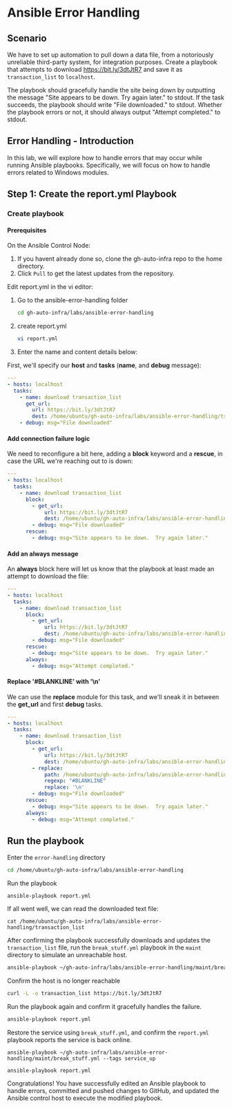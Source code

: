 # Ansible Error Handling
## Scenario

We have to set up automation to pull down a data file, from a notoriously unreliable third-party system, for integration purposes. Create a playbook that attempts to download https://bit.ly/3dtJtR7 and save it as `transaction_list` to `localhost`. 

The playbook should gracefully handle the site being down by outputting the message "Site appears to be down. Try again later." to stdout. If the task succeeds, the playbook should write "File downloaded." to stdout. Whether the playbook errors or not, it should always output "Attempt completed." to stdout.

## Error Handling - Introduction

In this lab, we will explore how to handle errors that may occur while running Ansible playbooks. Specifically, we will focus on how to handle errors related to Windows modules.

## Step 1: Create the report.yml Playbook

### Create playbook

#### Prerequisites

On the Ansible Control Node:

1. If you havent already done so, clone the gh-auto-infra repo to the home directory.
2. Click `Pull` to get the latest updates from the repository.

Edit report.yml in the vi editor:

1. Go to the ansible-error-handling folder
   ```bash
   cd gh-auto-infra/labs/ansible-error-handling
   ```
2. create report.yml
   ```bash
   vi report.yml
   ```
1. Enter the name and content details below:

First, we'll specify our **host** and **tasks** (**name**, and **debug** message):

```yaml
---
- hosts: localhost
  tasks:
    - name: download transaction_list
      get_url:
        url: https://bit.ly/3dtJtR7
        dest: /home/ubuntu/gh-auto-infra/labs/ansible-error-handling/transaction_list
    - debug: msg="File downloaded"
```

#### Add connection failure logic

We need to reconfigure a bit here, adding a **block** keyword and a **rescue**, in case the URL we're reaching out to is down:

```yaml
---
- hosts: localhost
  tasks:
    - name: download transaction_list
      block:
        - get_url:
            url: https://bit.ly/3dtJtR7
            dest: /home/ubuntu/gh-auto-infra/labs/ansible-error-handling/transaction_list
        - debug: msg="File downloaded"
      rescue:
        - debug: msg="Site appears to be down.  Try again later."
```

#### Add an always message

An **always** block here will let us know that the playbook at least made an attempt to download the file:

```yaml
---
- hosts: localhost
  tasks:
    - name: download transaction_list
      block:
        - get_url:
            url: https://bit.ly/3dtJtR7
            dest: /home/ubuntu/gh-auto-infra/labs/ansible-error-handling/transaction_list
        - debug: msg="File downloaded"
      rescue:
        - debug: msg="Site appears to be down.  Try again later."
      always:
        - debug: msg="Attempt completed."
```

#### Replace '#BLANKLINE' with '\n'

We can use the **replace** module for this task, and we'll sneak it in between the **get_url** and first **debug** tasks.

```yaml
---
- hosts: localhost
  tasks:
    - name: download transaction_list
      block:
        - get_url:
            url: https://bit.ly/3dtJtR7
            dest: /home/ubuntu/gh-auto-infra/labs/ansible-error-handling/transaction_list
        - replace:
            path: /home/ubuntu/gh-auto-infra/labs/ansible-error-handling/transaction_list
            regexp: "#BLANKLINE"
            replace: '\n'
        - debug: msg="File downloaded"
      rescue:
        - debug: msg="Site appears to be down.  Try again later."
      always:
        - debug: msg="Attempt completed."
```

## 

## Run the playbook 

Enter the `error-handling` directory

```bash
cd /home/ubuntu/gh-auto-infra/labs/ansible-error-handling
```

Run the playbook

```
ansible-playbook report.yml
```

If all went well, we can read the downloaded text file:

```
cat /home/ubuntu/gh-auto-infra/labs/ansible-error-handling/transaction_list
```

After confirming the playbook successfully downloads and updates the `transaction_list` file, run the `break_stuff.yml` playbook in the `maint` directory to simulate an unreachable host. 

```sh
ansible-playbook ~/gh-auto-infra/labs/ansible-error-handling/maint/break_stuff.yml --tags service_down
```

Confirm the host is no longer reachable 
```sh
curl -L -o transaction_list https://bit.ly/3dtJtR7
```

Run the playbook again and confirm it gracefully handles the failure.

```bash
ansible-playbook report.yml
```

Restore the service using `break_stuff.yml`, and confirm the `report.yml` playbook reports the service is back online.

```
ansible-playbook ~/gh-auto-infra/labs/ansible-error-handling/maint/break_stuff.yml --tags service_up
```

```
ansible-playbook report.yml
```

Congratulations! You have successfully edited an Ansible playbook to handle errors, committed and pushed changes to GitHub, and updated the Ansible control host to execute the modified playbook.
